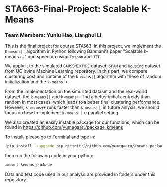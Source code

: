 # STA663-Final-Project: Scalable K-Means

### Team Members: Yunlu Hao, Lianghui Li

This is the final project for course STA663. In this project, we implement the `K-means||` algorithm in Python following Bahmani's paper "Scalable k-means++" and speed up using `Cython` and `JIT`. 

We apply it to the simulated `GAUSSMIXTURE` dataset, `SPAM` and `Housing` dataset from UC Irvine Machine Learning repository. In this part, we compare clustering cost and runtime of the `k-means||` algorithm with these of random initialization and the `k-means++`. 

From the implementation on the simulated dataset and the real-world dataset, the `k-means||` and `k-means++` find a better initial centroids than random in most cases, which leads to a better final clustering performance. However, `k-means++` runs faster than `k-means||`, in future anlysis, we should focus on how to implement `k-means||` in parallel setting.

We also created an easily instable package for our functions, which can be found in https://github.com/yumegaaru/package_kmeans

To install, please go to Terminal and type in:

```bash
!pip install --upgrade pip git+git://github.com/yumegaaru/kmeans_package.git
```

then run the following code in your python:

```bash
import kemans_package
```

Data and test code used in our analysis are provided in folders under this repository.
